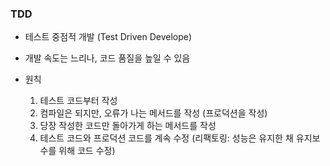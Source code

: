 ### TDD

- 테스트 중점적 개발 (Test Driven Develope)

- 개발 속도는 느리나, 코드 품질을 높일 수 있음

- 원칙

  1. 테스트 코드부터 작성
  2. 컴파일은 되지만, 오류가 나는 메서드를 작성 (프로덕션을 작성)
  3. 당장 작성한 코드만 돌아가게 하는 메서드를 작성
  4. 테스트 코드와 프로덕션 코드를 계속 수정 (리팩토링: 성능은 유지한 채 유지보수를 위해 코드 수정)
